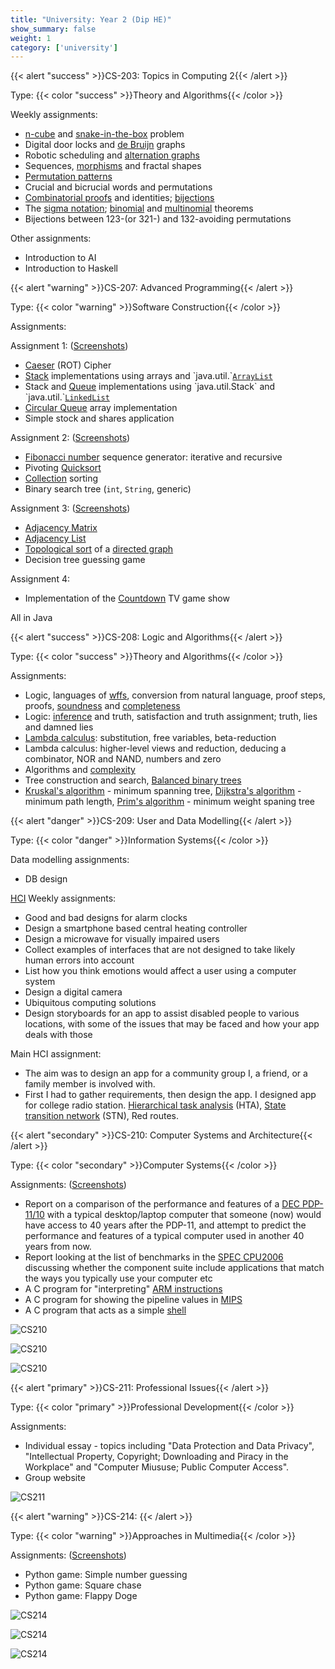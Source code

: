 ```yaml
---
title: "University: Year 2 (Dip HE)"
show_summary: false
weight: 1
category: ['university']
---
```


{{< alert "success" >}}CS-203: Topics in Computing 2{{< /alert >}}

Type: {{< color "success" >}}Theory and Algorithms{{< /color >}}

Weekly assignments:

* [n-cube](https://en.wikipedia.org/wiki/Hypercube) and [snake-in-the-box](https://en.wikipedia.org/wiki/Snake-in-the-box) problem
* Digital door locks and [de Bruijn](https://en.wikipedia.org/wiki/De_Bruijn_graph) graphs
* Robotic scheduling and [alternation graphs](https://personal.cis.strath.ac.uk/sergey.kitaev/index_files/Papers/wg2.pdf)
* Sequences, [morphisms](https://en.wikipedia.org/wiki/Morphism) and fractal shapes
* [Permutation patterns](https://en.wikipedia.org/wiki/Permutation_pattern)
* Crucial and bicrucial words and permutations
* [Combinatorial proofs](https://en.wikipedia.org/wiki/Combinatorial_proof) and identities; [bijections](https://en.wikipedia.org/wiki/Bijection)
* The [sigma notation](https://en.wikipedia.org/wiki/Summation#Capital-sigma_notation); [binomial](https://en.wikipedia.org/wiki/Binomial_theorem) and [multinomial](https://en.wikipedia.org/wiki/Multinomial_theorem) theorems
* Bijections between 123-(or 321-) and 132-avoiding permutations

Other assignments:

* Introduction to AI
* Introduction to Haskell

{{< alert "warning" >}}CS-207: Advanced Programming{{< /alert >}}

Type: {{< color "warning" >}}Software Construction{{< /color >}}

Assignments:

Assignment 1: ([Screenshots](https://imgur.com/a/9OXXZ))

* [Caeser](https://en.wikipedia.org/wiki/Caesar_cipher) (ROT) Cipher
* [Stack](https://en.wikipedia.org/wiki/Stack_(abstract_data_type)) implementations using arrays and `java.util.`[`ArrayList`](https://docs.oracle.com/javase/7/docs/api/java/util/ArrayList.html)
* Stack and [Queue](https://en.wikipedia.org/wiki/Queue_(abstract_data_type)) implementations using `java.util.Stack` and `java.util.`[`LinkedList`](https://en.wikipedia.org/wiki/Linked_list)
* [Circular Queue](https://en.wikipedia.org/wiki/Circular_buffer) array implementation
* Simple stock and shares application

Assignment 2: ([Screenshots](https://imgur.com/a/QR2Ho))

* [Fibonacci number](https://en.wikipedia.org/wiki/Fibonacci_number) sequence generator: iterative and recursive
* Pivoting [Quicksort](https://en.wikipedia.org/wiki/Quicksort)
* [Collection](https://en.wikipedia.org/wiki/Java_collections_framework) sorting
* Binary search tree (`int`, `String`, generic)

Assignment 3: ([Screenshots](https://imgur.com/a/UOmxU))

* [Adjacency Matrix](https://en.wikipedia.org/wiki/Adjacency_matrix)
* [Adjacency List](https://en.wikipedia.org/wiki/Adjacency_list)
* [Topological sort](https://en.wikipedia.org/wiki/Topological_sorting) of a [directed graph](https://en.wikipedia.org/wiki/Directed_graph)
* Decision tree guessing game

Assignment 4:

* Implementation of the [Countdown](https://en.wikipedia.org/wiki/Countdown_(game_show)#Format) TV game show

All in Java

{{< alert "success" >}}CS-208: Logic and Algorithms{{< /alert >}}

Type: {{< color "success" >}}Theory and Algorithms{{< /color >}}

Assignments:

* Logic, languages of [wffs](https://en.wikipedia.org/wiki/Well-formed_formula), conversion from natural language, proof steps, proofs, [soundness](https://en.wikipedia.org/wiki/Soundness) and [completeness](https://en.wikipedia.org/wiki/Completeness_(logic))
* Logic: [inference](https://en.wikipedia.org/wiki/Inference) and truth, satisfaction and truth assignment; truth, lies and damned lies
* [Lambda calculus](https://en.wikipedia.org/wiki/Lambda_calculus): substitution, free variables, beta-reduction
* Lambda calculus: higher-level views and reduction, deducing a combinator, NOR and NAND, numbers and zero
* Algorithms and [complexity](https://en.wikipedia.org/wiki/Computational_complexity_theory)
* Tree construction and search, [Balanced binary trees](https://en.wikipedia.org/wiki/Self-balancing_binary_search_tree)
* [Kruskal's algorithm](https://en.wikipedia.org/wiki/Kruskal%27s_algorithm) - minimum spanning tree, [Dijkstra's algorithm](https://en.wikipedia.org/wiki/Dijkstra%27s_algorithm) - minimum path length, [Prim's algorithm](https://en.wikipedia.org/wiki/Prim%27s_algorithm) - minimum weight spaning tree

{{< alert "danger" >}}CS-209: User and Data Modelling{{< /alert >}}

Type: {{< color "danger" >}}Information Systems{{< /color >}}

Data modelling assignments:

* DB design

[HCI](https://en.wikipedia.org/wiki/Human–computer_interaction) Weekly assignments:

* Good and bad designs for alarm clocks
* Design a smartphone based central heating controller
* Design a microwave for visually impaired users
* Collect examples of interfaces that are not designed to take likely human errors into account
* List how you think emotions would affect a user using a computer system
* Design a digital camera
* Ubiquitous computing solutions
* Design storyboards for an app to assist disabled people to various locations, with some of the issues that may be faced and how your app deals with those

Main HCI assignment:

* The aim was to design an app for a community group I, a friend, or a family member is involved with.
* First I had to gather requirements, then design the app. I designed app for college radio station. [Hierarchical task analysis](https://en.wikipedia.org/wiki/Task_analysis) (HTA), [State transition network](https://en.wikipedia.org/wiki/State_transition_network) (STN), Red routes.

{{< alert "secondary" >}}CS-210: Computer Systems and Architecture{{< /alert >}}

Type: {{< color "secondary" >}}Computer Systems{{< /color >}}

Assignments: ([Screenshots](https://imgur.com/a/AJ1aP))

* Report on a comparison of the performance and features of a [DEC PDP-11/10](https://en.wikipedia.org/wiki/PDP-11) with a typical desktop/laptop computer that someone (now) would have access to 40 years after the PDP-11, and attempt to predict the performance and features of a typical computer used in another 40 years from now.
* Report looking at the list of benchmarks in the [SPEC CPU2006](https://www.spec.org/cpu2006/) discussing whether the component suite include applications that match the ways you typically use your computer etc
* A C program for "interpreting" [ARM instructions](https://en.wikipedia.org/wiki/ARM_architecture)
* A C program for showing the pipeline values in [MIPS](https://en.wikipedia.org/wiki/MIPS_instruction_set)
* A C program that acts as a simple [shell](https://en.wikipedia.org/wiki/Command-line_interface)

![CS210](/img/course/strath/cs2/CS210-a.png)

![CS210](/img/course/strath/cs2/CS210-b.png)

![CS210](/img/course/strath/cs2/CS210-c.png)


{{< alert "primary" >}}CS-211: Professional Issues{{< /alert >}}

Type: {{< color "primary" >}}Professional Development{{< /color >}}

Assignments:

* Individual essay - topics including "Data Protection and Data Privacy", "Intellectual Property, Copyright; Downloading and Piracy in the Workplace" and "Computer Miususe; Public Computer Access".
* Group website

![CS211](/img/course/strath/cs2/CS211.png)

{{< alert "warning" >}}CS-214: {{< /alert >}}

Type: {{< color "warning" >}}Approaches in Multimedia{{< /color >}}

Assignments: ([Screenshots](https://imgur.com/a/JQpiR))

* Python game: Simple number guessing
* Python game: Square chase
* Python game: Flappy Doge

![CS214](/img/course/strath/cs2/CS214-a.png)

![CS214](/img/course/strath/cs2/CS214-b.png)

![CS214](/img/course/strath/cs2/CS214-c.png)
